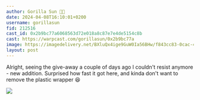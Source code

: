 ```yaml
---
author: Gorilla Sun 🦍🌞
date: 2024-04-08T16:10:01+0200
username: gorillasun
fid: 212516
cast_id: 0x2b9bc77a6068563d72e018a8c87e7e4de5154c8b
cast: https://warpcast.com/gorillasun/0x2b9bc77a
image: https://imagedelivery.net/BXluQx4ige9GuW0Ia56BHw/f843cc83-0cac-4afc-ee5c-feebfd5b1700/original
layout: post
---
```

Alright, seeing the give-away a couple of days ago I couldn't resist anymore - new addition. Surprised how fast it got here, and kinda don't want to remove the plastic wrapper 😆  

![](https://imagedelivery.net/BXluQx4ige9GuW0Ia56BHw/f843cc83-0cac-4afc-ee5c-feebfd5b1700/original)